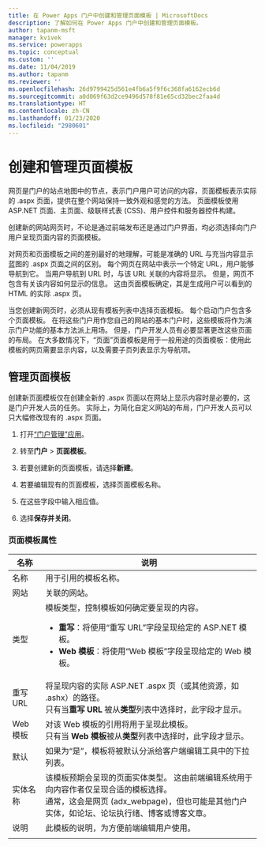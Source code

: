 ```yaml
---
title: 在 Power Apps 门户中创建和管理页面模板 | MicrosoftDocs
description: 了解如何在 Power Apps 门户中创建和管理页面模板。
author: tapanm-msft
manager: kvivek
ms.service: powerapps
ms.topic: conceptual
ms.custom: ''
ms.date: 11/04/2019
ms.author: tapanm
ms.reviewer: ''
ms.openlocfilehash: 26d9799425d561e4fb6a5f9f6c368fa6162ecb6d
ms.sourcegitcommit: a0d069f63d2ce9496d578f81e65cd32bec2faa4d
ms.translationtype: HT
ms.contentlocale: zh-CN
ms.lasthandoff: 01/23/2020
ms.locfileid: "2980601"
---
```

# <a name="create-and-manage-page-templates"></a>创建和管理页面模板

网页是门户的站点地图中的节点，表示门户用户可访问的内容，页面模板表示实际的 .aspx 页面，提供在整个网站保持一致外观和感觉的方法。 页面模板使用 ASP.NET 页面、主页面、级联样式表 (CSS)、用户控件和服务器控件构建。

创建新的网站网页时，不论是通过前端发布还是通过门户界面，均必须选择向门户用户呈现页面内容的页面模板。

对网页和页面模板之间的差别最好的地理解，可能是准确的 URL 与充当内容显示蓝图的 .aspx 页面之间的区别。 每个网页在网站中表示一个特定 URL，用户能够导航到它。 当用户导航到 URL 时，与该 URL 关联的内容将显示。 但是，网页不包含有关该内容如何显示的信息。  这由页面模板确定，其是生成用户可以看到的 HTML 的实际 .aspx 页。

当您创建新网页时，必须从现有模板列表中选择页面模板。 每个启动门户包含多个页面模板。 在将这些门户用作您自己的网站的基本门户时，这些模板将作为演示门户功能的基本方法派上用场。 但是，门户开发人员有必要显著更改这些页面的布局。 在大多数情况下，“页面”页面模板是用于一般用途的页面模板：使用此模板的网页需要显示内容，以及需要子页列表显示为导航项。

## <a name="manage-page-templates"></a>管理页面模板

创建新页面模板仅在创建全新的 .aspx 页面以在网站上显示内容时是必要的，这是门户开发人员的任务。 实际上，为简化自定义网站的布局，门户开发人员可以只大幅修改现有的 .aspx 页面。

1. 打开[“门户管理”应用](configure-portal.md)。

2. 转至**门户** > **页面模板**。

3. 若要创建新的页面模板，请选择**新建**。

4. 若要编辑现有的页面模板，选择页面模板名称。

5. 在这些字段中输入相应值。

6. 选择**保存并关闭**。

### <a name="page-template-attributes"></a>页面模板属性

|​名称 |说明 |
|-----|--------|
|​名称    |用于引用的模板名称。   |
|网站   |关联的网站。   |
|类型   |模板类型，控制模板如何确定要呈现的内容。<ul><li>**重写**：将使用“重写 URL”字段呈现给定的 ASP.NET 模板。</li><li>**Web 模板**：将使用“Web 模板”字段呈现给定的 Web 模板。</li></ul>   |
|重写 URL   |将呈现内容的实际 ASP.NET .aspx 页（或其他资源，如 .ashx）的路径。<br> 只有当**重写 URL** 被从**类型**列表中选择时，此字段才显示。 |
|Web 模板   |对该 Web 模板的引用将用于呈现此模板。<br>只有当 **Web 模板**被从**类型**列表中选择时，此字段才显示。  |
|默认   |如果为“是”，模板将被默认分派给客户端编辑工具中的下拉列表。   |
|实体名称   |该模板预期会呈现的页面实体类型。 这由前端编辑系统用于向内容作者仅呈现合适的模板选择。<br>通常，这会是网页 (adx_webpage)，但也可能是其他门户实体，如论坛、论坛执行绪、博客或博客文章。   |
|说明  |此模板的说明，为方便前端编辑用户使用。 |
|||

